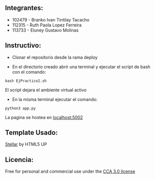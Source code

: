## Integrantes:
* 102479 - Branko Ivan Tintilay Tacacho
* 112315 - Ruth Paola Lopez Ferreira
* 113733 - Eluney Gustavo Molinas
 

## Instructivo:
- Clonar el repositorio desde la rama deploy
	
- En el directorio creado abrir una terminal y ejecutar el script de bash con el comando: 
~~~
bash EjPractico2.sh
~~~
El script dejara el ambiente virtual activo
	
- En la misma terminal ejecutar el comando: 
~~~ 
python3 app.py 
~~~

La pagina se hostea en [localhost:5002](http://localhost:5002/)


## Template Usado:
[Stellar](https://html5up.net/stellar) by HTML5 UP

## Licencia:
Free for personal and commercial use under the [CCA 3.0 license](https://html5up.net/license)

